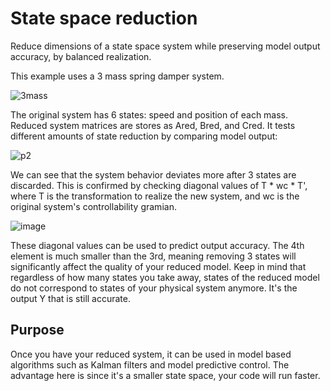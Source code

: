 # State space reduction
Reduce dimensions of a state space system while preserving model output accuracy, by balanced realization.

This example uses a 3 mass spring damper system. 

![3mass](https://user-images.githubusercontent.com/37086122/56441950-c4677900-62bc-11e9-992d-7cdd5a8c9b83.PNG)

The original system has 6 states: speed and position of each mass. Reduced system matrices are stores as Ared, Bred, and Cred. It tests different amounts of state reduction by comparing model output: 

![p2](https://user-images.githubusercontent.com/37086122/56442137-8d459780-62bd-11e9-8ed3-979abf327f8c.jpg)

We can see that the system behavior deviates more after 3 states are discarded. This is confirmed by checking diagonal values of T * wc * T', where T is the transformation to realize the new system, and wc is the original system's controllability gramian. 

![image](https://user-images.githubusercontent.com/37086122/56442301-35f3f700-62be-11e9-84d4-f3656356bfbd.png)

These diagonal values can be used to predict output accuracy. The 4th element is much smaller than the 3rd, meaning removing 3 states will significantly affect the quality of your reduced model. Keep in mind that regardless of how many states you take away, states of the reduced model do not correspond to states of your physical system anymore. It's the output Y that is still accurate.

## Purpose
Once you have your reduced system, it can be used in model based algorithms such as Kalman filters and model predictive control. The advantage here is since it's a smaller state space, your code will run faster.

